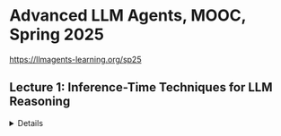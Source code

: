 # Advanced LLM Agents, MOOC, Spring 2025

https://llmagents-learning.org/sp25

## Lecture 1: Inference-Time Techniques for LLM Reasoning

<details>
The lecture emphasized strategies for optimizing reasoning tasks using advanced prompting methods, multi-candidate exploration, and iterative self-improvement, all aimed at improving accuracy and adaptability during inference.

Here are the main takeaways:
- Standard prompting struggles with reasoning benchmarks, but Chain-of-Thought (CoT) prompting significantly improves performance by modeling intermediate steps.
- Zero-shot CoT prompting uses simple instructions like “Let’s think step by step” to elicit reasoning without exemplars.
- Analogical prompting enables LLMs to self-generate tailored exemplars and reasoning structures, improving task-specific performance.
- Self-consistency boosts accuracy by sampling multiple solutions and selecting the most consistent final answer.
- Tree of Thoughts (ToT) allows step-by-step evaluation and iterative exploration, excelling in complex tasks.
- Reflexion and Self-Refine techniques empower LLMs to iteratively self-correct and improve their outputs using internal and external feedback.
- Self-correction without external feedback (oracle) can worsen reasoning performance, highlighting the need for effective evaluation mechanisms.
- Balancing inference budgets and model size is crucial for optimizing multi-sample solutions and computational efficiency.
- General-purpose and scalable methods remain essential for designing effective reasoning strategies in LLMs.

Ref:
- https://www.youtube.com/live/g0Dwtf3BH-0
- https://llmagents-learning.org/slides/inference_time_techniques_lecture_sp25.pdf
</details>



